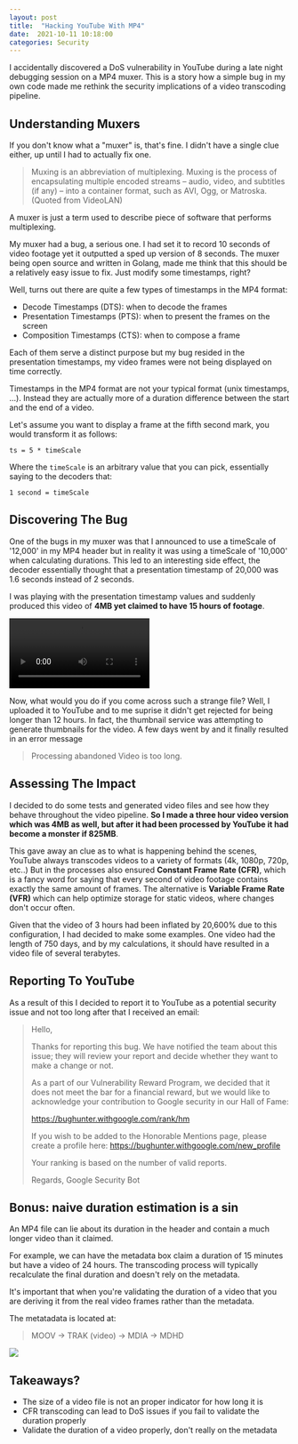 ```yaml
---
layout: post
title:  "Hacking YouTube With MP4"
date:  2021-10-11 10:18:00
categories: Security
---
```




I accidentally discovered a DoS vulnerability in YouTube during a late night debugging session on a MP4 muxer. This is a story how a simple bug in my own code made me rethink the security implications of a video transcoding pipeline.

## Understanding Muxers
If you don't know what a "muxer" is, that's fine. I didn't have a single clue either, up until I had to actually fix one. 

> Muxing is an abbreviation of multiplexing. Muxing is the process of encapsulating multiple encoded streams – audio, video, and subtitles (if any) – into a container format, such as AVI, Ogg, or Matroska.
> (Quoted from VideoLAN)

A muxer is just a term used to describe piece of software that performs multiplexing.

My muxer had a bug, a serious one. I had set it to record 10 seconds of video footage yet it outputted a sped up version of 8 seconds. The muxer being open source and written in Golang, made me think that this should be a relatively easy issue to fix. Just modify some timestamps, right?

Well, turns out there are quite a few types of timestamps in the MP4 format:
* Decode Timestamps (DTS): when to decode the frames
* Presentation Timestamps (PTS): when to present the frames on the screen
* Composition Timestamps (CTS): when to compose a frame

Each of them serve a distinct purpose but my bug resided in the presentation timestamps, my video frames were not being displayed on time correctly.

Timestamps in the MP4 format are not your typical format (unix timestamps, ...). Instead they are actually more of a duration difference between the start and the end of a video. 

Let's assume you want to display a frame at the fifth second mark, you would transform it as follows:
```
ts = 5 * timeScale
```
Where the `timeScale` is an arbitrary value that you can pick, essentially saying to the decoders that:
```
1 second = timeScale
```

## Discovering The Bug

One of the bugs in my muxer was that I announced to use a timeScale of '12,000' in my MP4 header but in reality it was using a timeScale of '10,000' when calculating durations. This led to an interesting side effect, the decoder essentially thought that a presentation timestamp of 20,000 was 1.6 seconds instead of 2 seconds.

I was playing with the presentation timestamp values and suddenly produced this video of **4MB yet claimed to have 15 hours of footage**.


<video width="50%" controls>
  <source src="https://realkeyboardwarrior.github.io/assets/images/15hours.mp4" type="video/mp4">
Your browser does not support the video tag.
</video>

Now, what would you do if you come across such a strange file? Well, I uploaded it to YouTube and to me suprise it didn't get rejected for being longer than 12 hours. In fact, the thumbnail service was attempting to generate thumbnails for the video. A few days went by and it finally resulted in an error message
> Processing abandoned
Video is too long.

## Assessing The Impact
I decided to do some tests and generated video files and see how they behave throughout the video pipeline. **So I made a three hour video version which was 4MB as well, but after it had been processed by YouTube it had become a monster if 825MB**.

This gave away an clue as to what is happening behind the scenes, YouTube always transcodes videos to a variety of formats (4k, 1080p, 720p, etc..) But in the processes also ensured **Constant Frame Rate (CFR)**, which is a fancy word for saying that every second of video footage contains exactly the same amount of frames. The alternative is **Variable Frame Rate (VFR)** which can help optimize storage for static videos, where changes don't occur often.

Given that the video of 3 hours had been inflated by 20,600% due to this configuration, I had decided to make some examples. One video had the length of 750 days, and by my calculations, it should have resulted in a video file of several terabytes.

## Reporting To YouTube
As a result of this I decided to report it to YouTube as a potential security issue and not too long after that I received an email:

> Hello,
>
>Thanks for reporting this bug. We have notified the team about this issue; they will review your report and decide whether they want to make a change or not.
>
>As a part of our Vulnerability Reward Program, we decided that it does not meet the bar for a financial reward, but we would like to acknowledge your contribution to Google security in our Hall of Fame:
>
>https://bughunter.withgoogle.com/rank/hm
>
>If you wish to be added to the Honorable Mentions page, please create a profile here:
>   https://bughunter.withgoogle.com/new_profile
>
>Your ranking is based on the number of valid reports.
>
>Regards,
>Google Security Bot

## Bonus: naive duration estimation is a sin
An MP4 file can lie about its duration in the header and contain a much longer video than it claimed. 

For example, we can have the metadata box claim a duration of 15 minutes but have a video of 24 hours. The transcoding process will typically recalculate the final duration and doesn't rely on the metadata. 

It's important that when you're validating the duration of a video that you are deriving it from the real video frames rather than the metadata.

The metatadata is located at:
> MOOV -> TRAK (video) -> MDIA -> MDHD

![](https://realkeyboardwarrior.github.io/assets/images/mp4inspect.png)

## Takeaways?

* The size of a video file is not an proper indicator for how long it is
* CFR transcoding can lead to DoS issues if you fail to validate the duration properly
* Validate the duration of a video properly, don't really on the metadata
